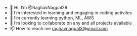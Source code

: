 - 👋 Hi, I’m @RaghavNagpal28
- 👀 I’m interested in learning and engaging in coding activites
- 🌱 I’m currently learning python, ML, AWS
- 💞️ I’m looking to collaborate on any and all projects available
- 📫 How to reach me raghavnagpal3@gmail.com

<!---
RaghavNagpal28/RaghavNagpal28 is a ✨ special ✨ repository because its `README.md` (this file) appears on your GitHub profile.
You can click the Preview link to take a look at your changes.
--->
